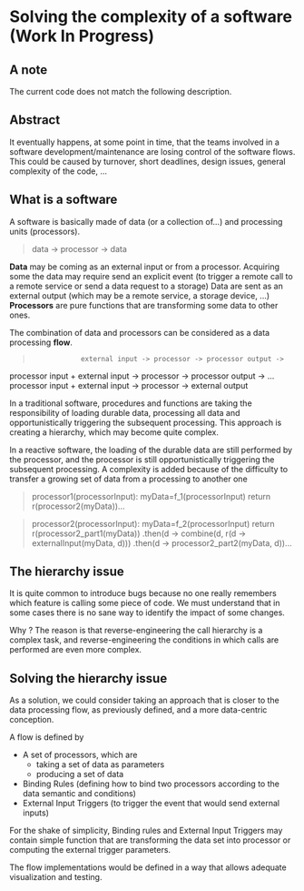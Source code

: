 # Solving the complexity of a software (Work In Progress)
## A note
The current code does not match the following description.

## Abstract

It eventually happens, at some point in time, that the teams involved in a software development/maintenance are losing control of the software flows. This could be caused by turnover, short deadlines, design issues, general complexity of the code, ...

## What is a software
A software is basically made of data (or a collection of...) and processing units (processors).
> data -> processor -> data

**Data** may be coming as an external input or from a processor. 
Acquiring some the data may require send an explicit event (to trigger a remote call to a remote service or send a data request to a storage)
Data are sent as an external output (which may be a remote service, a storage device, ...) 
**Processors** are pure functions that are transforming some data to other ones.

The combination of data and processors can be considered as a data processing **flow**.
>                 external input -> processor -> processor output ->
processor input + external input -> processor -> processor output ->
...
processor input + external input -> processor -> external output

In a traditional software, procedures and functions are taking the responsibility of loading durable data, processing all data and opportunistically triggering the subsequent processing. This approach is creating a hierarchy, which may become quite complex.

In a reactive software, the loading of the durable data are still performed by the processor, and the processor is still opportunistically triggering the subsequent processing. A complexity is added because of the difficulty to transfer a growing set of data from a processing to another one
> processor1(processorInput): myData=f_1(processorInput)
    return r(processor2(myData))...

> processor2(processorInput): myData=f_2(processorInput)
    return r(processor2_part1(myData))
    .then(d -> combine(d, r(d -> externalInput(myData, d)))
    .then(d -> processor2_part2(myData, d))...

## The hierarchy issue
It is quite common to introduce bugs because no one really remembers which feature is calling some piece of code. We must understand that in some cases there is no sane way to identify the impact of some changes.

Why ? The reason is that reverse-engineering the call hierarchy is a complex task, and reverse-engineering the conditions in which calls are performed are even more complex.

## Solving the hierarchy issue
As a solution, we could consider taking an approach that is closer to the data processing flow, as previously defined, and a more data-centric conception.

A flow is defined by 
* A set of processors, which are 
   * taking a set of data as parameters
   * producing a set of data
* Binding Rules (defining how to bind two processors according to the data semantic and conditions)
* External Input Triggers (to trigger the event that would send external inputs)

For the shake of simplicity, Binding rules and External Input Triggers may contain simple function that are transforming the data set into processor or computing the external trigger parameters.

The flow implementations would be defined in a way that allows adequate visualization and testing.




